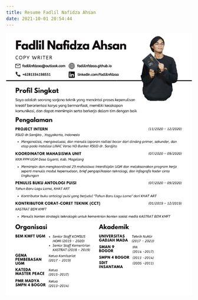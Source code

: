```yaml
---
title: Resume Fadlil Nafidza Ahsan
date: 2021-10-01 20:54:44
---
```

![resume](https://github.com/fadlilnfdzaa/fadlilnfdzaa.github.io/blob/main/Pengalaman.png?raw=true)